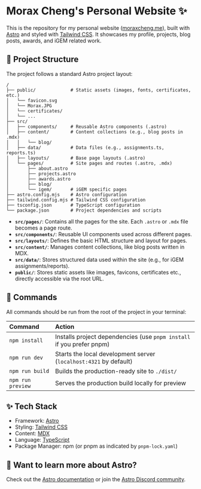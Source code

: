 # Morax Cheng's Personal Website ✨

This is the repository for my personal website ([moraxcheng.me](https://moraxcheng.me/)), built with [Astro](https://astro.build/) and styled with [Tailwind CSS](https://tailwindcss.com/). It showcases my profile, projects, blog posts, awards, and iGEM related work.

## 🚀 Project Structure

The project follows a standard Astro project layout:

```text
/
├── public/             # Static assets (images, fonts, certificates, etc.)
│   └── favicon.svg
│   └── Morax.JPG
│   └── certificates/
│   └── ...
├── src/
│   ├── components/     # Reusable Astro components (.astro)
│   ├── content/        # Content collections (e.g., blog posts in .mdx)
│   │   └── blog/
│   ├── data/           # Data files (e.g., assignments.ts, reports.ts)
│   ├── layouts/        # Base page layouts (.astro)
│   └── pages/          # Site pages and routes (.astro, .mdx)
│       ├── about.astro
│       ├── projects.astro
│       ├── awards.astro
│       ├── blog/
│       └── igem/       # iGEM specific pages
├── astro.config.mjs    # Astro configuration
├── tailwind.config.mjs # Tailwind CSS configuration
├── tsconfig.json       # TypeScript configuration
└── package.json        # Project dependencies and scripts
```

-   **`src/pages/`**: Contains all the pages for the site. Each `.astro` or `.mdx` file becomes a page route.
-   **`src/components/`**: Reusable UI components used across different pages.
-   **`src/layouts/`**: Defines the basic HTML structure and layout for pages.
-   **`src/content/`**: Manages content collections, like blog posts written in MDX.
-   **`src/data/`**: Stores structured data used within the site (e.g., for iGEM assignments/reports).
-   **`public/`**: Stores static assets like images, favicons, certificates etc., directly accessible via the root URL.

## 🧞 Commands

All commands should be run from the root of the project in your terminal:

| Command           | Action                                         |
| :---------------- | :--------------------------------------------- |
| `npm install`     | Installs project dependencies (use `pnpm install` if you prefer pnpm) |
| `npm run dev`     | Starts the local development server (`localhost:4321` by default) |
| `npm run build`   | Builds the production-ready site to `./dist/`  |
| `npm run preview` | Serves the production build locally for preview |

## ✨ Tech Stack

-   Framework: [Astro](https://astro.build/)
-   Styling: [Tailwind CSS](https://tailwindcss.com/)
-   Content: [MDX](https://mdxjs.com/)
-   Language: [TypeScript](https://www.typescriptlang.org/)
-   Package Manager: npm (or pnpm as indicated by `pnpm-lock.yaml`)

## 👀 Want to learn more about Astro?

Check out the [Astro documentation](https://docs.astro.build) or join the [Astro Discord community](https://astro.build/chat).
